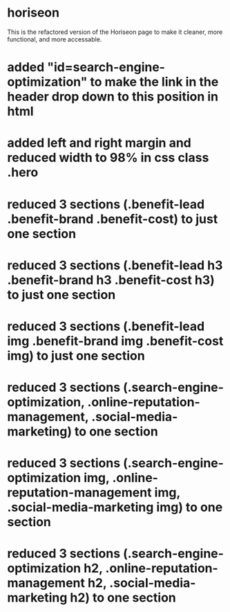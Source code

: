 # horiseon
This is the refactored version of the Horiseon page to make it cleaner, more functional, and more accessable. 

# added "id=search-engine-optimization" to make the link in the header drop down to this position in html

# added left and right margin and reduced width to 98% in css class .hero

# reduced 3 sections (.benefit-lead .benefit-brand .benefit-cost) to just one section
# reduced 3 sections (.benefit-lead h3 .benefit-brand h3 .benefit-cost h3) to just one section
# reduced 3 sections (.benefit-lead img .benefit-brand img .benefit-cost img) to just one section
# reduced 3 sections (.search-engine-optimization, .online-reputation-management, .social-media-marketing) to one section
# reduced 3 sections (.search-engine-optimization img, .online-reputation-management img, .social-media-marketing img) to one section
# reduced 3 sections (.search-engine-optimization h2, .online-reputation-management h2, .social-media-marketing h2) to one section
